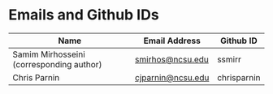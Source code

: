 # Emails and Github IDs
| Name | Email Address | Github ID |
| --- | --- | --- |
| Samim Mirhosseini (corresponding author) | smirhos@ncsu.edu | ssmirr |
| Chris Parnin | cjparnin@ncsu.edu | chrisparnin |
